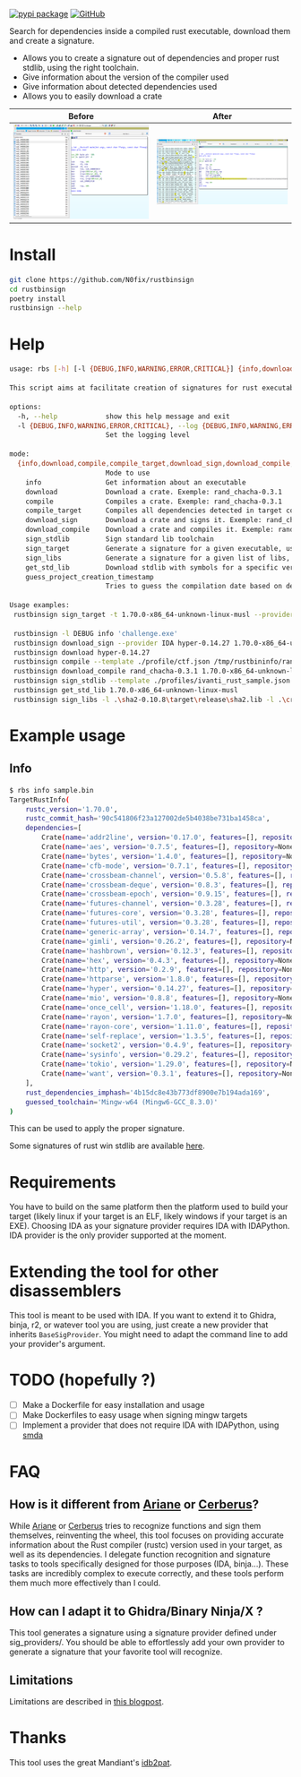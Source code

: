 [![pypi package](https://badge.fury.io/py/rustbinsign.svg)](https://pypi.org/project/rustbinsign)
[![GitHub](https://img.shields.io/github/license/N0fix/rustbinsign.svg)](https://github.com/N0fix/rustbinsign/blob/master/LICENSE)

Search for dependencies inside a compiled rust executable, download them and create a signature.

- Allows you to create a signature out of dependencies and proper rust stdlib, using the right toolchain.
- Give information about the version of the compiler used
- Give information about detected dependencies used
- Allows you to easily download a crate


| Before         | After         |
| -------------- | ------------- |
| ![Before](https://raw.githubusercontent.com/N0fix/imgs/d859ce0cdb6f5ead0b19c6b202a2fa5599365e2f/Screenshot%202023-12-22%20002750.png) | ![After](https://raw.githubusercontent.com/N0fix/imgs/d859ce0cdb6f5ead0b19c6b202a2fa5599365e2f/Screenshot%202023-12-22%20003431.png) |


# Install

```bash
git clone https://github.com/N0fix/rustbinsign
cd rustbinsign
poetry install
rustbinsign --help
```

# Help

```bash
usage: rbs [-h] [-l {DEBUG,INFO,WARNING,ERROR,CRITICAL}] {info,download,compile,compile_target,download_sign,download_compile,sign_stdlib,sign_target,sign_libs,get_std_lib,guess_project_creation_timestamp} ...

This script aims at facilitate creation of signatures for rust executables. It can detect dependencies and rustc version used in a target, and create signatures using a signature provider.

options:
  -h, --help            show this help message and exit
  -l {DEBUG,INFO,WARNING,ERROR,CRITICAL}, --log {DEBUG,INFO,WARNING,ERROR,CRITICAL}
                        Set the logging level

mode:
  {info,download,compile,compile_target,download_sign,download_compile,sign_stdlib,sign_target,sign_libs,get_std_lib,guess_project_creation_timestamp}
                        Mode to use
    info                Get information about an executable
    download            Download a crate. Exemple: rand_chacha-0.3.1
    compile             Compiles a crate. Exemple: rand_chacha-0.3.1
    compile_target      Compiles all dependencies detected in target compiled rust executable.
    download_sign       Download a crate and signs it. Exemple: rand_chacha-0.3.1
    download_compile    Download a crate and compiles it. Exemple: rand_chacha-0.3.1
    sign_stdlib         Sign standard lib toolchain
    sign_target         Generate a signature for a given executable, using choosed signature provider
    sign_libs           Generate a signature for a given list of libs, using choosed signature provider
    get_std_lib         Download stdlib with symbols for a specific version of rustc
    guess_project_creation_timestamp
                        Tries to guess the compilation date based on dependencies version

Usage examples:
 rustbinsign sign_target -t 1.70.0-x86_64-unknown-linux-musl --provider IDA --target sample.bin --no-std --signature_name malware_1.70.0_musl

 rustbinsign -l DEBUG info 'challenge.exe'
 rustbinsign download_sign --provider IDA hyper-0.14.27 1.70.0-x86_64-unknown-linux-gnu
 rustbinsign download hyper-0.14.27
 rustbinsign compile --template ./profile/ctf.json /tmp/rustbininfo/rand_chacha-0.3.1/Cargo.toml 1.70.0-x86_64-unknown-linux-gnu
 rustbinsign download_compile rand_chacha-0.3.1 1.70.0-x86_64-unknown-linux-gnu
 rustbinsign sign_stdlib --template ./profiles/ivanti_rust_sample.json -t 1.70.0-x86_64-unknown-linux-musl --provider IDA
 rustbinsign get_std_lib 1.70.0-x86_64-unknown-linux-musl
 rustbinsign sign_libs -l .\sha2-0.10.8\target\release\sha2.lib -l .\crypt-0.4.2\target\release\crypt.lib --provider IDA
```

# Example usage

## Info

```bash
$ rbs info sample.bin
TargetRustInfo(
    rustc_version='1.70.0',
    rustc_commit_hash='90c541806f23a127002de5b4038be731ba1458ca',
    dependencies=[
        Crate(name='addr2line', version='0.17.0', features=[], repository=None),
        Crate(name='aes', version='0.7.5', features=[], repository=None),
        Crate(name='bytes', version='1.4.0', features=[], repository=None),
        Crate(name='cfb-mode', version='0.7.1', features=[], repository=None),
        Crate(name='crossbeam-channel', version='0.5.8', features=[], repository=None),
        Crate(name='crossbeam-deque', version='0.8.3', features=[], repository=None),
        Crate(name='crossbeam-epoch', version='0.9.15', features=[], repository=None),
        Crate(name='futures-channel', version='0.3.28', features=[], repository=None),
        Crate(name='futures-core', version='0.3.28', features=[], repository=None),
        Crate(name='futures-util', version='0.3.28', features=[], repository=None),
        Crate(name='generic-array', version='0.14.7', features=[], repository=None),
        Crate(name='gimli', version='0.26.2', features=[], repository=None),
        Crate(name='hashbrown', version='0.12.3', features=[], repository=None),
        Crate(name='hex', version='0.4.3', features=[], repository=None),
        Crate(name='http', version='0.2.9', features=[], repository=None),
        Crate(name='httparse', version='1.8.0', features=[], repository=None),
        Crate(name='hyper', version='0.14.27', features=[], repository=None),
        Crate(name='mio', version='0.8.8', features=[], repository=None),
        Crate(name='once_cell', version='1.18.0', features=[], repository=None),
        Crate(name='rayon', version='1.7.0', features=[], repository=None),
        Crate(name='rayon-core', version='1.11.0', features=[], repository=None),
        Crate(name='self-replace', version='1.3.5', features=[], repository=None),
        Crate(name='socket2', version='0.4.9', features=[], repository=None),
        Crate(name='sysinfo', version='0.29.2', features=[], repository=None),
        Crate(name='tokio', version='1.29.0', features=[], repository=None),
        Crate(name='want', version='0.3.1', features=[], repository=None)
    ],
    rust_dependencies_imphash='4b15dc8e43b773df8900e7b194ada169',
    guessed_toolchain='Mingw-w64 (Mingw6-GCC_8.3.0)'
)
```

This can be used to apply the proper signature.

Some signatures of rust win stdlib are available [here](https://github.com/N0fix/rust-std-sigs).

# Requirements

You have to build on the same platform then the platform used to build your target (likely linux if your target is an ELF, likely windows if your target is an EXE).
Choosing IDA as your signature provider requires IDA with IDAPython. IDA provider is the only provider supported at the moment.

# Extending the tool for other disassemblers

This tool is meant to be used with IDA. If you want to extend it to Ghidra, binja, r2, or watever tool you are using, just create a new provider that inherits `BaseSigProvider`. You might need to adapt the command line to add your provider's argument.

# TODO (hopefully ?)

- [ ] Make a Dockerfile for easy installation and usage
- [ ] Make Dockerfiles to easy usage when signing mingw targets
- [ ] Implement a provider that does not require IDA with IDAPython, using [smda](https://github.com/danielplohmann/smda) 

# FAQ

## How is it different from [Ariane](https://github.com/N0fix/Ariane) or [Cerberus](https://github.com/h311d1n3r/Cerberus/tree/main)?

While [Ariane](https://github.com/N0fix/Ariane) or [Cerberus](https://github.com/h311d1n3r/Cerberus/tree/main) tries to recognize functions and sign them themselves, reinventing the wheel, this tool focuses on providing accurate information about the Rust compiler (rustc) version used in your target, as well as its dependencies. I delegate function recognition and signature tasks to tools specifically designed for those purposes (IDA, binja...). These tasks are incredibly complex to execute correctly, and these tools perform them much more effectively than I could.

## How can I adapt it to Ghidra/Binary Ninja/X ?

This tool generates a signature using a signature provider defined under sig_providers/. You should be able to effortlessly add your own provider to generate a signature that your favorite tool will recognize.

## Limitations

Limitations are described in [this blogpost](https://nofix.re/posts/2024-11-02-rust-symbs/).


# Thanks

This tool uses the great Mandiant's [idb2pat](https://github.com/mandiant/flare-ida/blob/master/python/flare/idb2pat.py).
